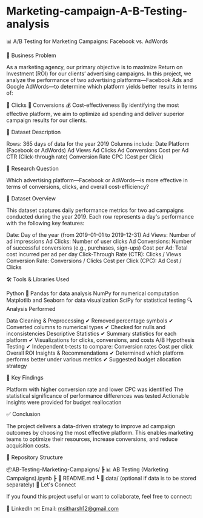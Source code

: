 # Marketing-campaign-A-B-Testing-analysis

📊 A/B Testing for Marketing Campaigns: Facebook vs. AdWords

🧠 Business Problem

As a marketing agency, our primary objective is to maximize Return on Investment (ROI) for our clients’ advertising campaigns. In this project, we analyze the performance of two advertising platforms—Facebook Ads and Google AdWords—to determine which platform yields better results in terms of:

🔘 Clicks
🔁 Conversions
💰 Cost-effectiveness
By identifying the most effective platform, we aim to optimize ad spending and deliver superior campaign results for our clients.

📁 Dataset Description

Rows: 365 days of data for the year 2019
Columns include:
Date
Platform (Facebook or AdWords)
Ad Views
Ad Clicks
Ad Conversions
Cost per Ad
CTR (Click-through rate)
Conversion Rate
CPC (Cost per Click)

🎯 Research Question

Which advertising platform—Facebook or AdWords—is more effective in terms of conversions, clicks, and overall cost-efficiency?

📁 Dataset Overview

This dataset captures daily performance metrics for two ad campaigns conducted during the year 2019. Each row represents a day's performance with the following key features:

Date: Day of the year (from 2019-01-01 to 2019-12-31)
Ad Views: Number of ad impressions
Ad Clicks: Number of user clicks
Ad Conversions: Number of successful conversions (e.g., purchases, sign-ups)
Cost per Ad: Total cost incurred per ad per day
Click-Through Rate (CTR): Clicks / Views
Conversion Rate: Conversions / Clicks
Cost per Click (CPC): Ad Cost / Clicks



🛠️ Tools & Libraries Used

Python 🐍
Pandas for data analysis
NumPy for numerical computation
Matplotlib and Seaborn for data visualization
SciPy for statistical testing
🔍 Analysis Performed

Data Cleaning & Preprocessing
✔ Removed percentage symbols
✔ Converted columns to numerical types
✔ Checked for nulls and inconsistencies
Descriptive Statistics
✔ Summary statistics for each platform
✔ Visualizations for clicks, conversions, and costs
A/B Hypothesis Testing
✔ Independent t-tests to compare:
Conversion rates
Cost per click
Overall ROI
Insights & Recommendations
✔ Determined which platform performs better under various metrics
✔ Suggested budget allocation strategy

📌 Key Findings

Platform with higher conversion rate and lower CPC was identified
The statistical significance of performance differences was tested
Actionable insights were provided for budget reallocation

✅ Conclusion

The project delivers a data-driven strategy to improve ad campaign outcomes by choosing the most effective platform. This enables marketing teams to optimize their resources, increase conversions, and reduce acquisition costs.

📁 Repository Structure

📦AB-Testing-Marketing-Campaigns/
 ┣ 📊 AB Testing (Marketing Campaigns).ipynb
 ┣ 📄 README.md
 ┗ 📁 data/ (optional if data is to be stored separately)
🤝 Let's Connect

If you found this project useful or want to collaborate, feel free to connect:

🔗 LinkedIn
✉️ Email: msitharsh12@gmail.com
